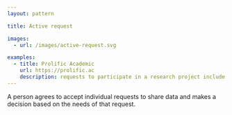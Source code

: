 ```yaml
---
layout: pattern

title: Active request

images:
  - url: /images/active-request.svg

examples:
  - title: Prolific Academic
    url: https://prolific.ac
    description: requests to participate in a research project include the type of information a person will need to share
---
```


A person agrees to accept individual requests to share data and makes a decision based on the needs of that request.
